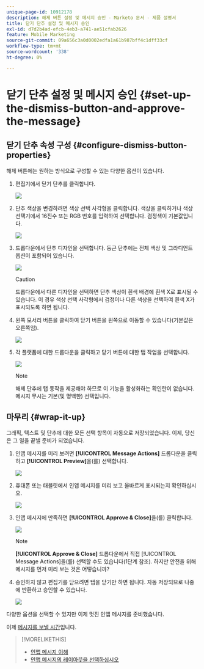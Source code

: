 ```yaml
---
unique-page-id: 10912178
description: 해제 버튼 설정 및 메시지 승인 - Marketo 문서 - 제품 설명서
title: 닫기 단추 설정 및 메시지 승인
exl-id: d7d2b4ad-efcb-4eb3-a741-ae51cfab2626
feature: Mobile Marketing
source-git-commit: 09a656c3a0d0002edfa1a61b987bff4c1dff33cf
workflow-type: tm+mt
source-wordcount: '338'
ht-degree: 0%

---
```


# 닫기 단추 설정 및 메시지 승인 {#set-up-the-dismiss-button-and-approve-the-message}

## 닫기 단추 속성 구성  {#configure-dismiss-button-properties}

해제 버튼에는 원하는 방식으로 구성할 수 있는 다양한 옵션이 있습니다.

1. 편집기에서 닫기 단추를 클릭합니다.

   ![](assets/image2016-5-9-10-3a23-3a37.png)

1. 단추 색상을 변경하려면 색상 선택 사각형을 클릭합니다. 색상을 클릭하거나 색상 선택기에서 16진수 또는 RGB 번호를 입력하여 선택합니다. 검정색이 기본값입니다.

   ![](assets/image2016-5-9-10-3a33-3a17.png)

1. 드롭다운에서 단추 디자인을 선택합니다. 둥근 단추에는 전체 색상 및 그라디언트 옵션이 포함되어 있습니다.

   ![](assets/image2016-5-9-10-3a35-3a46.png)

   >[!CAUTION]
   >
   >드롭다운에서 다른 디자인을 선택하면 단추 색상이 흰색 배경에 흰색 X로 표시될 수 있습니다. 이 경우 색상 선택 사각형에서 검정이나 다른 색상을 선택하여 흰색 X가 표시되도록 하면 됩니다.

1. 왼쪽 모서리 버튼을 클릭하여 닫기 버튼을 왼쪽으로 이동할 수 있습니다(기본값은 오른쪽임).

   ![](assets/image2016-5-9-10-3a39-3a5.png)

1. 각 플랫폼에 대한 드롭다운을 클릭하고 닫기 버튼에 대한 탭 작업을 선택합니다.

   ![](assets/image2016-5-9-10-3a43-3a54.png)

   >[!NOTE]
   >
   >해제 단추에 탭 동작을 제공해야 하므로 이 기능을 활성화하는 확인란이 없습니다. 메시지 무시는 기본(및 명백한) 선택입니다.

## 마무리 {#wrap-it-up}

그래픽, 텍스트 및 단추에 대한 모든 선택 항목이 자동으로 저장되었습니다. 이제, 당신은 그 일을 끝낼 준비가 되었습니다.

1. 인앱 메시지를 미리 보려면 **[!UICONTROL Message Actions]** 드롭다운을 클릭하고 **[!UICONTROL Preview]**&#x200B;을(를) 선택합니다.

   ![](assets/image2016-5-9-10-3a58-3a38.png)

1. 휴대폰 또는 태블릿에서 인앱 메시지를 미리 보고 올바르게 표시되는지 확인하십시오.

   ![](assets/image2016-5-9-11-3a2-3a13.png)

1. 인앱 메시지에 만족하면 **[!UICONTROL Approve & Close]**&#x200B;을(를) 클릭합니다.

   ![](assets/image2016-5-9-11-3a8-3a52.png)

   >[!NOTE]
   >
   >**[!UICONTROL Approve & Close]** 드롭다운에서 직접 [!UICONTROL Message Actions]을(를) 선택할 수도 있습니다(1단계 참조). 하지만 안전을 위해 메시지를 먼저 미리 보는 것은 어떻습니까?

1. 승인하지 않고 편집기를 닫으려면 탭을 닫기만 하면 됩니다. 자동 저장되므로 나중에 반환하고 승인할 수 있습니다.

   ![](assets/image2016-5-9-11-3a9-3a46.png)

다양한 옵션을 선택할 수 있지만 이제 멋진 인앱 메시지를 준비했습니다.

이제 [메시지를 보낼 시간](/help/marketo/product-docs/mobile-marketing/in-app-messages/sending-your-in-app-message/send-your-in-app-message.md)입니다.

>[!MORELIKETHIS]
>
>* [인앱 메시지 이해](/help/marketo/product-docs/mobile-marketing/in-app-messages/understanding-in-app-messages.md)
>* [인앱 메시지의 레이아웃을 선택하십시오](/help/marketo/product-docs/mobile-marketing/in-app-messages/creating-in-app-messages/choose-a-layout-for-your-in-app-message.md)
